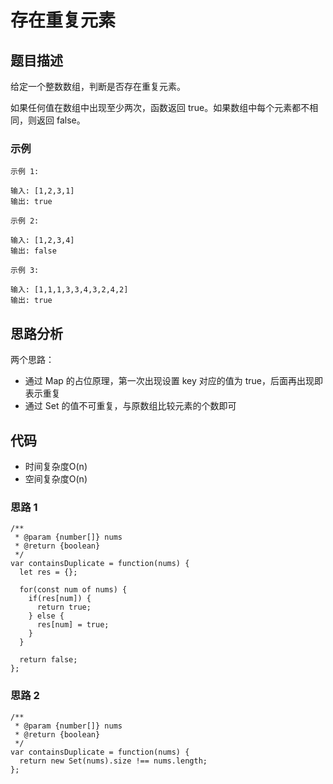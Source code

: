 # 存在重复元素

## 题目描述
给定一个整数数组，判断是否存在重复元素。

如果任何值在数组中出现至少两次，函数返回 true。如果数组中每个元素都不相同，则返回 false。

### 示例
```
示例 1:

输入: [1,2,3,1]
输出: true

示例 2:

输入: [1,2,3,4]
输出: false

示例 3:

输入: [1,1,1,3,3,4,3,2,4,2]
输出: true
```

## 思路分析
两个思路：
- 通过 Map 的占位原理，第一次出现设置 key 对应的值为 true，后面再出现即表示重复
- 通过 Set 的值不可重复，与原数组比较元素的个数即可

## 代码
- 时间复杂度O(n)
- 空间复杂度O(n)

### 思路 1
```
/**
 * @param {number[]} nums
 * @return {boolean}
 */
var containsDuplicate = function(nums) {
  let res = {};

  for(const num of nums) {
    if(res[num]) {
      return true;
    } else {
      res[num] = true;
    }
  }

  return false;
};
```

### 思路 2
```
/**
 * @param {number[]} nums
 * @return {boolean}
 */
var containsDuplicate = function(nums) {
  return new Set(nums).size !== nums.length;
};
```